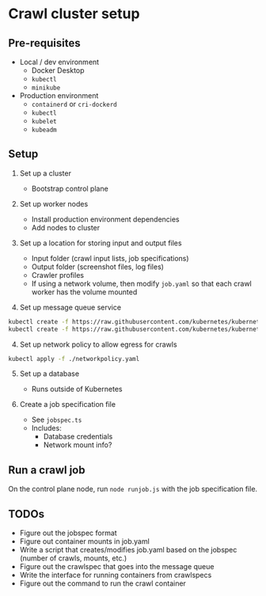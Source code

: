 # Crawl cluster setup

## Pre-requisites

- Local / dev environment
  - Docker Desktop
  - `kubectl`
  - `minikube`
- Production environment
  - `containerd` or `cri-dockerd`
  - `kubectl`
  - `kubelet`
  - `kubeadm`

## Setup

1. Set up a cluster
    - Bootstrap control plane

2. Set up worker nodes
    - Install production environment dependencies
    - Add nodes to cluster

3. Set up a location for storing input and output files
    - Input folder (crawl input lists, job specifications)
    - Output folder (screenshot files, log files)
    - Crawler profiles
    - If using a network volume, then modify `job.yaml` so that each crawl
      worker has the volume mounted

4. Set up message queue service

```sh
kubectl create -f https://raw.githubusercontent.com/kubernetes/kubernetes/release-1.3/examples/celery-rabbitmq/rabbitmq-service.yaml
kubectl create -f https://raw.githubusercontent.com/kubernetes/kubernetes/release-1.3/examples/celery-rabbitmq/rabbitmq-controller.yaml
```

4. Set up network policy to allow egress for crawls

```sh
kubectl apply -f ./networkpolicy.yaml
```

5. Set up a database
    - Runs outside of Kubernetes

6. Create a job specification file
    - See `jobspec.ts`
    - Includes:
      - Database credentials
      - Network mount info?


## Run a crawl job

On the control plane node, run `node runjob.js` with the job specification file.


## TODOs

- Figure out the jobspec format
- Figure out container mounts in job.yaml
- Write a script that creates/modifies job.yaml based on the jobspec (number of crawls, mounts, etc.)
- Figure out the crawlspec that goes into the message queue
- Write the interface for running containers from crawlspecs
- Figure out the command to run the crawl container
